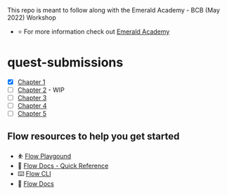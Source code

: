 This repo is meant to follow along with the Emerald Academy - BCB (May 2022) Workshop
- :star: For more information check out [Emerald Academy](https://academy.ecdao.org/)

# quest-submissions
- [x] [Chapter 1](chapter-1/README.md)
- [ ] [Chapter 2](chapter-2/README.md) - WIP
- [ ] [Chapter 3](chapter-3.md)
- [ ] [Chapter 4](chapter-4.md)
- [ ] [Chapter 5](chapter-5.md)

## Flow resources to help you get started
- :bouncing_ball_person: [Flow Playgound](https://play.onflow.org)
- 📄 [Flow Docs - Quick Reference](https://docs.onflow.org/fcl/reference/api/)
- :keyboard: [Flow CLI](https://docs.onflow.org/flow-cli/)
- :notebook: [Flow Docs](https://docs.onflow.org/)
